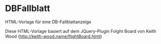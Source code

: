 # DBFallblatt
HTML-Vorlage für eine DB-Fallblattanzeige

Diese HTML-Vorlage basiert auf dem JQuery-Plugin Folght Board von Keith Wood (http://keith-wood.name/flightBoard.html)

